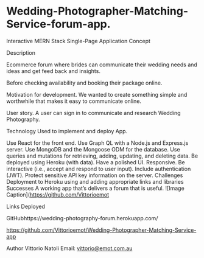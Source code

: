 # Wedding-Photographer-Matching-Service-forum-app.

Interactive MERN Stack Single-Page Application
Concept

Description

Ecommerce forum where brides can communicate their wedding needs and ideas and get feed back and insights.

Before checking availability and booking their package online.

Motivation for development.  We wanted to create something simple and worthwhile that makes it easy to communicate online.

User story.  A user can sign in to communicate and research Wedding Photography.


Technology Used to implement and deploy App.

Use React for the front end.
Use Graph QL with a Node.js and Express.js server.
Use MongoDB and the Mongoose ODM for the database.
Use queries and mutations for retrieving, adding, updating, and deleting data.
Be deployed using Heroku (with data).
Have a polished UI.
Responsive.
Be interactive (i.e., accept and respond to user input).
Include authentication (JWT).
Protect sensitive API key information on the server.
Challenges
Deployment to Heroku using and adding appropriate links and libraries
Successes
 A working app that’s delivers a forum that is useful. 
 ![Image Caption](https://github.com/Vittorioemot
 
Links
Deployed 

GitHubhttps://wedding-photography-forum.herokuapp.com/

https://github.com/Vittorioemot/Wedding-Photographer-Matching-Service-app

Author
Vittorio Natoli
Email: vittorio@emot.com.au